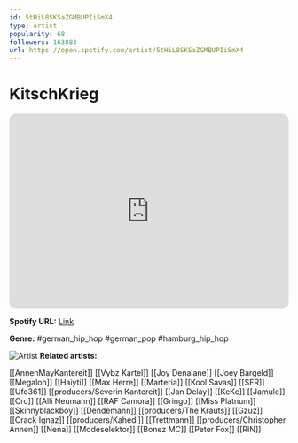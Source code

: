 ```yaml
---
id: 5tHiL8SKSaZGMBUPIiSmX4
type: artist
popularity: 68
followers: 163883
url: https://open.spotify.com/artist/5tHiL8SKSaZGMBUPIiSmX4
---
```

# KitschKrieg

<iframe style="border-radius:12px" src="https://open.spotify.com/embed/artist/5tHiL8SKSaZGMBUPIiSmX4" width="100%" height="352" frameBorder="0" allowfullscreen="" allow="autoplay; clipboard-write; encrypted-media; fullscreen; picture-in-picture" loading="lazy"></iframe>

**Spotify URL:** [Link](https://open.spotify.com/artist/5tHiL8SKSaZGMBUPIiSmX4)

**Genre:**  #german_hip_hop #german_pop #hamburg_hip_hop

![Artist](https://i.scdn.co/image/ab6761610000e5eb0c4481edf5007008d5bde9b9)
**Related artists:**

[[AnnenMayKantereit]]
[[Vybz Kartel]]
[[Joy Denalane]]
[[Joey Bargeld]]
[[Megaloh]]
[[Haiyti]]
[[Max Herre]]
[[Marteria]]
[[Kool Savas]]
[[SFR]]
[[Ufo361]]
[[producers/Severin Kantereit]]
[[Jan Delay]]
[[KeKe]]
[[Jamule]]
[[Cro]]
[[Alli Neumann]]
[[RAF Camora]]
[[Gringo]]
[[Miss Platnum]]
[[Skinnyblackboy]]
[[Dendemann]]
[[producers/The Krauts]]
[[Gzuz]]
[[Crack Ignaz]]
[[producers/Kahedi]]
[[Trettmann]]
[[producers/Christopher Annen]]
[[Nena]]
[[Modeselektor]]
[[Bonez MC]]
[[Peter Fox]]
[[RIN]]
